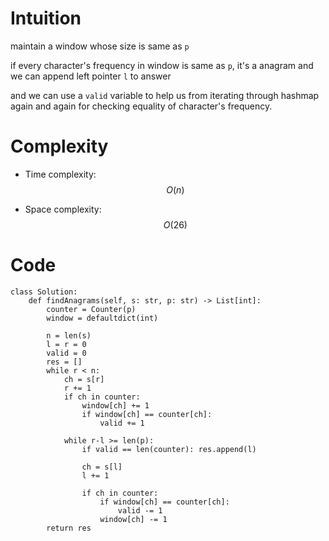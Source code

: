 # Intuition
<!-- Describe your first thoughts on how to solve this problem. -->
maintain a window whose size is same as `p`

if every character's frequency in window is same as `p`, it's a anagram and we can append left pointer `l` to answer

and we can use a `valid` variable to help us from iterating through hashmap again and again for checking equality of character's frequency.

# Complexity
- Time complexity:
$$O(n)$$

- Space complexity:
$$O(26)$$

# Code
```
class Solution:
    def findAnagrams(self, s: str, p: str) -> List[int]:
        counter = Counter(p)
        window = defaultdict(int)

        n = len(s)
        l = r = 0
        valid = 0
        res = []
        while r < n:
            ch = s[r]
            r += 1
            if ch in counter:
                window[ch] += 1
                if window[ch] == counter[ch]:
                    valid += 1
            
            while r-l >= len(p):
                if valid == len(counter): res.append(l)

                ch = s[l]
                l += 1

                if ch in counter:
                    if window[ch] == counter[ch]:
                        valid -= 1
                    window[ch] -= 1
        return res     
```